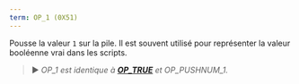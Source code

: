 ```yaml
---
term: OP_1 (0X51)
---
```


Pousse la valeur `1` sur la pile. Il est souvent utilisé pour représenter la valeur booléenne vrai dans les scripts.

> ► *OP_1 est identique à **[OP_TRUE](/dictionnaire/O.md#op_true-0x51)** et OP_PUSHNUM_1.*


